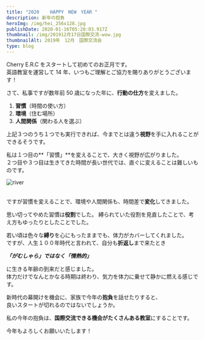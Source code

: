```yaml
---
title: "2020    HAPPY　NEW　YEAR "
description: 新年の抱負
heroImg: /img/hei_256x128.jpg
publishDate: 2020-01-16T05:20:03.917Z
thumbnail: /img/201912月17日国際交流-wow.jpg
thumbnailAlt: 2019年　12月　国際交流会
type: blog
---
```

Cherry E.R.C をスタートして初めてのお正月です。\
英語教室を運営して 14 年、いつもご理解とご協力を賜りありがとうございます！

さて、私事ですが数年前 50 歳になった年に、**行動の仕方**を変えました。

1. **習慣**（時間の使い方）
2. **環境**（住む場所）
3. **人間関係**（関わる人を選ぶ）

上記３つのうち１つでも実行できれば、今までとは違う**視野**を手に入れることができるそうです。

私は１つ目の**「習慣」**を変えることで、大きく視野が広がりました。\
２つ目や３つ目は生きてきた時間が長い世代では、直ぐに変えることは難しいものです。

![river](/img/city_256x128.jpg "river")

\
ですが習慣を変えることで、環境や人間関係も、時間差で**変化**してきました。

思い切ってやめた習慣は**役割**でした。
縛られていた役割を見直したことで、考え方もゆったりとしたことでした。

若い頃は色々な**縛り**を心にもったままでも、体力がカバーしてくれました。\
ですが、人生１００年時代と言われて、自分も**折返し**まで来たとき

***「がむしゃら」ではなく「情熱的」***

に生きる年齢の到来だと感じました。\
体力だけでなんとかなる時期は終わり、気力を体力に乗せて静かに燃える感じです。

新時代の幕開けを機会に、家族で今年の**抱負**を話せたりすると、\
良いスタートが切れるのではないでしょうか。

私の今年の抱負は、**国際交流できる機会がたくさんある教室**にすることです。

今年もよろしくお願いいたします！